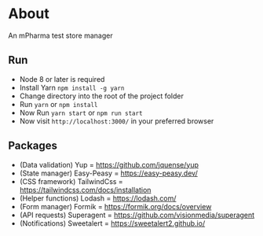 # About

An mPharma test store manager

## Run

- Node 8 or later is required
- Install Yarn `npm install -g yarn`
- Change directory into the root of the project folder
- Run `yarn` or `npm install`
- Now Run `yarn start` or `npm run start`
- Now visit `http://localhost:3000/` in your preferred browser

## Packages

- (Data validation) Yup = <https://github.com/jquense/yup>
- (State manager) Easy-Peasy = <https://easy-peasy.dev/>
- (CSS framework) TailwindCss = <https://tailwindcss.com/docs/installation>
- (Helper functions) Lodash = <https://lodash.com/>
- (Form manager) Formik = <https://formik.org/docs/overview>
- (API requests) Superagent = <https://github.com/visionmedia/superagent>
- (Notifications) Sweetalert = <https://sweetalert2.github.io/>

